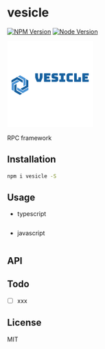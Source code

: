 # vesicle

[![NPM Version][npm-image]][npm-url]
[![Node Version][node-image]][node-url]

![图片alt](logo_200x200.png)

RPC framework

## Installation

```bash
npm i vesicle -S
```

## Usage

- typescript

```typescript
```

- javascript

```javascript
```

## API

## Todo

- [ ] xxx

## License

MIT

[npm-image]: https://img.shields.io/npm/v/vesicle.svg
[npm-url]: https://www.npmjs.com/package/vesicle
[node-image]: https://img.shields.io/badge/node.js-%3E=8-brightgreen.svg
[node-url]: https://nodejs.org/download/
